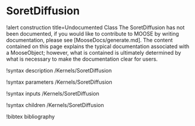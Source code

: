 <!-- MOOSE Documentation Stub: Remove this when content is added. -->

# SoretDiffusion

!alert construction title=Undocumented Class
The SoretDiffusion has not been documented, if you would like to contribute to MOOSE by
writing documentation, please see [MooseDocs/generate.md]. The content contained on this page explains
the typical documentation associated with a MooseObject; however, what is contained is ultimately
determined by what is necessary to make the documentation clear for users.

!syntax description /Kernels/SoretDiffusion

!syntax parameters /Kernels/SoretDiffusion

!syntax inputs /Kernels/SoretDiffusion

!syntax children /Kernels/SoretDiffusion

!bibtex bibliography
